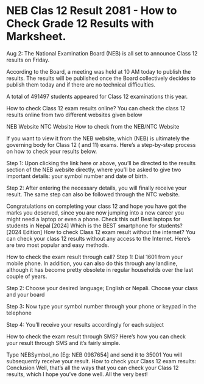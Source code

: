 # NEB Clas 12 Result 2081 - How to Check Grade 12 Results with Marksheet.
Aug 2: The National Examination Board (NEB) is all set to announce Class 12 results on Friday.

According to the Board, a meeting was held at 10 AM today to publish the results. The results will be published once the Board collectively decides to publish them today and if there are no technical difficulties.

A total of 491497 students appeared for Class 12 examinations this year.

How to check Class 12 exam results online? You can check the class 12 results online from two different websites given below

NEB Website NTC Website How to check from the NEB/NTC Website

If you want to view it from the NEB website, which (NEB) is ultimately the governing body for Class 12 ( and 11) exams. Here’s a step-by-step process on how to check your results below.

Step 1: Upon clicking the link here or above, you’ll be directed to the results section of the NEB website directly, where you’ll be asked to give two important details: your symbol number and date of birth.

Step 2: After entering the necessary details, you will finally receive your result. The same step can also be followed through the NTC website.

Congratulations on completing your class 12 and hope you have got the marks you deserved, since you are now jumping into a new career you might need a laptop or even a phone. Check this out! Best laptops for students in Nepal [2024] Which is the BEST smartphone for students? [2024 Edition] How to check Class 12 exam result without the internet? You can check your class 12 results without any access to the Internet. Here’s are two most popular and easy methods.

How to check the exam result through call? Step 1: Dial 1601 from your mobile phone. In addition, you can also do this through any landline, although it has become pretty obsolete in regular households over the last couple of years.

Step 2: Choose your desired language; English or Nepali. Choose your class and your board

Step 3: Now type your symbol number through your phone or keypad in the telephone

Step 4: You’ll receive your results accordingly for each subject

How to check the exam result through SMS? Here’s how you can check your result through SMS and it’s fairly simple.

Type NEBSymbol_no [Eg: NEB 0987654] and send it to 35001 You will subsequently receive your result. How to check your Class 12 exam results: Conclusion Well, that’s all the ways that you can check your Class 12 results, which I hope you’ve done well. All the very best!
